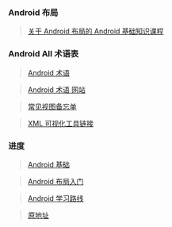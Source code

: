 ### Android 布局 

> [关于 Android 布局的 Android 基础知识课程](https://www.udacity.com/course/android-basics-user-interface--ud834)

### Android All 术语表

> [Android 术语](./Android+for+All+－+Vocabulary+Glossary.pdf)

> [Android 术语 网站](https://developers.google.com/android/for-all/vocab-words/)

> [常见视图备忘单](http://cn-static.udacity.com/nd801/Common_Android_Views_Cheat_Sheet.pdf)

> [XML 可视化工具链接](https://labs.udacity.com/android-visualizer/#/android/xml-syntax-errors)

### 进度

> [Android 基础](https://classroom.udacity.com/courses/ud834/lessons/4027328704/concepts/42497385870923#)

> [Android 布局入门](https://classroom.udacity.com/courses/ud851/lessons/93affc67-3f0b-4f9b-b3a4-a7a26f241a86/concepts/cdbfd437-de24-4903-8f01-37c29427cb38)


> [Android 学习路线](https://www.springboard.com/learning-paths/android/learn/)

>[原地址](https://www.quora.com/What-is-the-best-Android-learning-path)